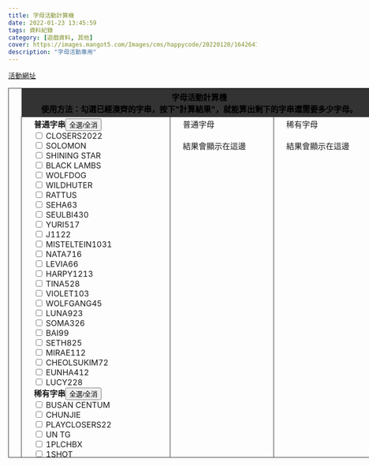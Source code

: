 ```yaml
---
title: 字母活動計算機
date: 2022-01-23 13:45:59
tags: 資料紀錄
category: [遊戲資料, 其他]
cover: https://images.mangot5.com/Images/cms/happycode/20220120/1642641329691.jpg
description: "字母活動專用"
---
```

[活動網址](https://cls.mangot5.com/game/cls/news/detail?contentNo=48046)

<script>
    let normal_all = true
    let rare_all = true
    window.onload = function () {
        document.getElementById('check_all_rare').onclick = function () {
            let rare_checkboxes = document.querySelectorAll('input[name=RQ_ck02]')
            for (let checkbox of rare_checkboxes) {
                checkbox.checked = rare_all
            }
            rare_all = !rare_all
        }
        document.getElementById('check_all_normal').onclick = function () {
            let normal_checkboxes = document.querySelectorAll('input[name=RQ_ck01]')
            for (let checkbox of normal_checkboxes) {
                checkbox.checked = normal_all
            }
            normal_all = !normal_all
        }
        document.getElementById('result_btn').onclick = function () {
            let normal_checkboxes = document.querySelectorAll('input[name=RQ_ck01]')
            let rare_checkboxes = document.querySelectorAll('input[name=RQ_ck02]')
			let normalCounters = {}
            let rareCounters = {}
            for (const c of "ABCDEFGHIJKLMNOPQRSTUVWXYZ0123456789") {
              normalCounters[c] = 0
              rareCounters[c] = 0
            }
            for (let checkbox of normal_checkboxes) {
                let label = document.querySelector(`label[for=${checkbox.id}]`).innerHTML
                console.log(label, checkbox.value, checkbox.checked)
                if(checkbox.checked) continue
                for (const c of label) {
                    if(c == ' ') continue
                    normalCounters[c]++
                }
            }
            for (let checkbox of rare_checkboxes) {
                let label = document.querySelector(`label[for=${checkbox.id}]`).innerHTML
                console.log(label, checkbox.value, checkbox.checked)
                if(checkbox.checked) continue
                for (const c of label) {
                    if(c == ' ') continue
                    rareCounters[c]++
                }
            }
            let str1 = ""
            for (let e in normalCounters) {
                if(normalCounters[e] == 0) {
                    str1 += ("<font color=red>" + e + ": &emsp;" + normalCounters[e] + "</font><br>")
                }
                else {
                    str1 += (e + ": &emsp;" + normalCounters[e] + "<br>")
                }
            }
            let str2 = ""
            for (let e in normalCounters) {
                if(rareCounters[e] == 0) {
                    str2 += ("<font color=red>" + e + ": &emsp;" + rareCounters[e] + "</font><br>")
                }
                else {
                    str2 += (e + ": &emsp;" + rareCounters[e] + "<br>")
                }
            }
            document.querySelector(`font[name="normalResult"]`).innerHTML = str1
            document.querySelector(`font[name="rareResult"]`).innerHTML = str2
        };
    };
</script>

<style>
    table,
    td {
        border: 1px solid #333;
        width: 750px;
        height: 750px;
        vertical-align:top;
        padding-left: 25px;
    }

    thead,
    tfoot {
        background-color: #333;
        color: #000;
    }
</style>

<table>
    <thead>
        <tr>
            <th colspan="3">字母活動計算機<br>使用方法：勾選已經湊齊的字串，按下"計算結果"，就能算出剩下的字串還需要多少字母。</th>
        </tr>
    </thead>
    <tbody>
        <tr>
            <td>
                <b>普通字串</b><button id="check_all_normal" class="btn-beautify button--animated blue" target="_blank" rel="noopener" href="" title="全選/全消"><i class="far fa-hand-point-right"></i><span>全選/全消</span></button><br>
                <div>
                    <input name="RQ_ck01" id="RQ_ck01_01" type="checkbox" value="1" /> 
                    <label for="RQ_ck01_01">CLOSERS2022</label>
                </div>
                <div>
                    <input name="RQ_ck01" id="RQ_ck01_02" type="checkbox" value="2" /> 
                    <label for="RQ_ck01_02">SOLOMON</label>
                </div>
                <div>
                    <input name="RQ_ck01" id="RQ_ck01_03" type="checkbox" value="3" /> 
                    <label for="RQ_ck01_03">SHINING STAR</label>
                </div>
                <div>
                    <input name="RQ_ck01" id="RQ_ck01_04" type="checkbox" value="4" /> 
                    <label for="RQ_ck01_04">BLACK LAMBS</label>
                </div>
                <div>
                    <input name="RQ_ck01" id="RQ_ck01_05" type="checkbox" value="5" /> 
                    <label for="RQ_ck01_05">WOLFDOG</label>
                </div>
                <div>
                    <input name="RQ_ck01" id="RQ_ck01_06" type="checkbox" value="6" /> 
                    <label for="RQ_ck01_06">WILDHUTER</label>
                </div>
                <div>
                    <input name="RQ_ck01" id="RQ_ck01_07" type="checkbox" value="7" /> 
                    <label for="RQ_ck01_07">RATTUS</label>
                </div>
                <div>
                    <input name="RQ_ck01" id="RQ_ck01_08" type="checkbox" value="8" /> 
                    <label for="RQ_ck01_08">SEHA63</label>
                </div>
                <div>
                    <input name="RQ_ck01" id="RQ_ck01_09" type="checkbox" value="9" /> 
                    <label for="RQ_ck01_09">SEULBI430</label>
                </div>
                <div>
                    <input name="RQ_ck01" id="RQ_ck01_10" type="checkbox" value="10" /> 
                    <label for="RQ_ck01_10">YURI517</label>
                </div>
                <div>
                    <input name="RQ_ck01" id="RQ_ck01_11" type="checkbox" value="11" /> 
                    <label for="RQ_ck01_11">J1122</label>
                </div>
                <div>
                    <input name="RQ_ck01" id="RQ_ck01_12" type="checkbox" value="12" /> 
                    <label for="RQ_ck01_12">MISTELTEIN1031</label>
                </div>
                <div>
                    <input name="RQ_ck01" id="RQ_ck01_13" type="checkbox" value="13" /> 
                    <label for="RQ_ck01_13">NATA716</label>
                </div>
                <div>
                    <input name="RQ_ck01" id="RQ_ck01_14" type="checkbox" value="14" /> 
                    <label for="RQ_ck01_14">LEVIA66</label>
                </div>
                <div>
                    <input name="RQ_ck01" id="RQ_ck01_15" type="checkbox" value="15" /> 
                    <label for="RQ_ck01_15">HARPY1213</label>
                </div>
                <div>
                    <input name="RQ_ck01" id="RQ_ck01_16" type="checkbox" value="16" /> 
                    <label for="RQ_ck01_16">TINA528</label>
                </div>
                <div>
                    <input name="RQ_ck01" id="RQ_ck01_17" type="checkbox" value="17" /> 
                    <label for="RQ_ck01_17">VIOLET103</label>
                </div>
                <div>
                    <input name="RQ_ck01" id="RQ_ck01_18" type="checkbox" value="18" /> 
                    <label for="RQ_ck01_18">WOLFGANG45</label>
                </div>
                <div>
                    <input name="RQ_ck01" id="RQ_ck01_19" type="checkbox" value="19" /> 
                    <label for="RQ_ck01_19">LUNA923</label>
                </div>
                <div>
                    <input name="RQ_ck01" id="RQ_ck01_20" type="checkbox" value="20" /> 
                    <label for="RQ_ck01_20">SOMA326</label>
                </div>
                <div>
                    <input name="RQ_ck01" id="RQ_ck01_21" type="checkbox" value="21" /> 
                    <label for="RQ_ck01_21">BAI99</label>
                </div>
                <div>
                    <input name="RQ_ck01" id="RQ_ck01_22" type="checkbox" value="22" /> 
                    <label for="RQ_ck01_22">SETH825</label>
                </div>
                <div>
                    <input name="RQ_ck01" id="RQ_ck01_23" type="checkbox" value="23" /> 
                    <label for="RQ_ck01_23">MIRAE112</label>
                </div>
                <div>
                    <input name="RQ_ck01" id="RQ_ck01_24" type="checkbox" value="24" /> 
                    <label for="RQ_ck01_24">CHEOLSUKIM72</label>
                </div>
                <div>
                    <input name="RQ_ck01" id="RQ_ck01_25" type="checkbox" value="25" /> 
                    <label for="RQ_ck01_25">EUNHA412</label>
                </div>
                <div>
                    <input name="RQ_ck01" id="RQ_ck01_26" type="checkbox" value="26" /> 
                    <label for="RQ_ck01_26">LUCY228</label>
                </div>
                <b>稀有字串</b><button id="check_all_rare" class="btn-beautify button--animated blue" target="_blank" rel="noopener" href="" title="全選/全消"><i class="far fa-hand-point-right"></i><span>全選/全消</span></button><br>
                <div>
                    <input name="RQ_ck02" id="RQ_ck02_01" type="checkbox" value="1" /> 
                    <label for="RQ_ck02_01">BUSAN CENTUM</label>
                </div>
                <div>
                    <input name="RQ_ck02" id="RQ_ck02_02" type="checkbox" value="2" /> 
                    <label for="RQ_ck02_02">CHUNJIE</label>
                </div>
                <div>
                    <input name="RQ_ck02" id="RQ_ck02_03" type="checkbox" value="3" /> 
                    <label for="RQ_ck02_03">PLAYCLOSERS22</label>
                </div>
                <div>
                    <input name="RQ_ck02" id="RQ_ck02_04" type="checkbox" value="4" /> 
                    <label for="RQ_ck02_04">UN TG</label>
                </div>
                <div>
                    <input name="RQ_ck02" id="RQ_ck02_05" type="checkbox" value="5" /> 
                    <label for="RQ_ck02_05">1PLCHBX</label>
                </div>
                <div>
                    <input name="RQ_ck02" id="RQ_ck02_06" type="checkbox" value="6" /> 
                    <label for="RQ_ck02_06">1SHOT</label>
                </div>
                <div>
                    <input name="RQ_ck02" id="RQ_ck02_07" type="checkbox" value="7" /> 
                    <label for="RQ_ck02_07">GREMORY BX</label>
                </div>
                <div>
                    <input name="RQ_ck02" id="RQ_ck02_08" type="checkbox" value="8" /> 
                    <label for="RQ_ck02_08">20K</label>
                </div>
                <div>
                    <input name="RQ_ck02" id="RQ_ck02_09" type="checkbox" value="9" /> 
                    <label for="RQ_ck02_09">CHUXI</label>
                </div>
                <button id="result_btn" class="btn-beautify button--animated outline blue" target="_blank" rel="noopener" href="" title="計算結果"><i class="far fa-hand-point-right"></i><span>計算結果</span></button>
            </td>
            <td>
                普通字母<br><br>
                <font name="normalResult">結果會顯示在這邊</font>
            </td>
            <td>
                稀有字母<br><br>
                <font name="rareResult">結果會顯示在這邊</font>
            </td>
        </tr>
    </tbody>
</table>